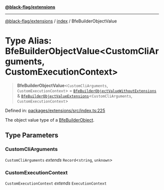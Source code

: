 [**@black-flag/extensions**](../../README.md)

***

[@black-flag/extensions](../../README.md) / [index](../README.md) / BfeBuilderObjectValue

# Type Alias: BfeBuilderObjectValue\<CustomCliArguments, CustomExecutionContext\>

> **BfeBuilderObjectValue**\<`CustomCliArguments`, `CustomExecutionContext`\> = [`BfeBuilderObjectValueWithoutExtensions`](BfeBuilderObjectValueWithoutExtensions.md) & [`BfeBuilderObjectValueExtensions`](BfeBuilderObjectValueExtensions.md)\<`CustomCliArguments`, `CustomExecutionContext`\>

Defined in: [packages/extensions/src/index.ts:225](https://github.com/Xunnamius/black-flag/blob/170aa97d281b546ae8a3014f985324d5c71f08f4/packages/extensions/src/index.ts#L225)

The object value type of a [BfeBuilderObject](BfeBuilderObject.md).

## Type Parameters

### CustomCliArguments

`CustomCliArguments` *extends* `Record`\<`string`, `unknown`\>

### CustomExecutionContext

`CustomExecutionContext` *extends* `ExecutionContext`
